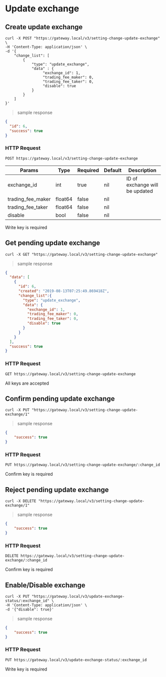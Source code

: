 # Update exchange

## Create update exchange

```shell
curl -X POST "https://gateway.local/v3/setting-change-update-exchange" \
-H 'Content-Type: application/json' \
-d '{
    "change_list": [
        {
            "type": "update_exchange",
            "data" : {
                 "exchange_id": 1,
                 "trading_fee_maker": 0,
                 "trading_fee_taker": 0,
                 "disable": true
            }
        }
    ]
}'
```

> sample response

```json
{
  "id": 6,
  "success": true
}
```

### HTTP Request

`POST https://gateway.local/v3/setting-change-update-exchange`

Params | Type | Required | Default | Description
------ | ---- | -------- | ------- | -----------
exchange_id | int | true | nil | ID of exchange will be updated
trading_fee_maker | float64 | false | nil | 
trading_fee_taker | float64 | false | nil | 
disable | bool | false | nil |  
<aside class="notice">Write key is required</aside>

## Get pending update exchange 


```shell
curl -X GET "https://gateway.local/v3/setting-change-update-exchange"
```

> sample response

```json
{
  "data": [
    {
      "id": 6,
      "created": "2019-08-13T07:25:49.869418Z",
      "change_list":{
        "type": "update_exchange",
        "data": {
          "exchange_id": 1,
          "trading_fee_maker": 0,
          "trading_fee_taker": 0,
          "disable": true
        }
      }
    }
  ],
  "success": true
}
```

### HTTP Request

`GET https://gateway.local/v3/setting-change-update-exchange`
<aside class="notice">All keys are accepted</aside>

## Confirm pending update exchange

```shell
curl -X PUT "https://gateway.local/v3/setting-change-update-exchange/1"
```

> sample response

```json
{
    "success": true
}
```

### HTTP Request

`PUT https://gateway.local/v3/setting-change-update-exchange/:change_id`
<aside class="notice">Confirm key is required</aside>

## Reject pending update exchange 

```shell
curl -X DELETE "https://gateway.local/v3/setting-change-update-exchange/1"
```

> sample response

```json
{
    "success": true
}
```

### HTTP Request

`DELETE https://gateway.local/v3/setting-change-update-exchange/:change_id`
<aside class="notice">Confirm key is required</aside>


## Enable/Disable exchange 

```shell
curl -X PUT "https://gateway.local/v3/update-exchange-status/:exchange_id" \
-H 'Content-Type: application/json' \
-d '{"disable": true}'
```

> sample response

```json
{
    "success": true
}
```

### HTTP Request

`PUT https://gateway.local/v3/update-exchange-status/:exchange_id`
<aside class="notice">Write key is required</aside>
